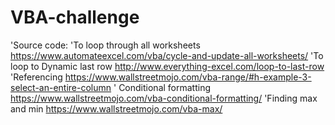 # VBA-challenge
'Source code:
'To loop through all worksheets https://www.automateexcel.com/vba/cycle-and-update-all-worksheets/
'To loop to Dynamic last row http://www.everything-excel.com/loop-to-last-row
'Referencing https://www.wallstreetmojo.com/vba-range/#h-example-3-select-an-entire-column
' Conditional formatting https://www.wallstreetmojo.com/vba-conditional-formatting/
'Finding max and min https://www.wallstreetmojo.com/vba-max/
